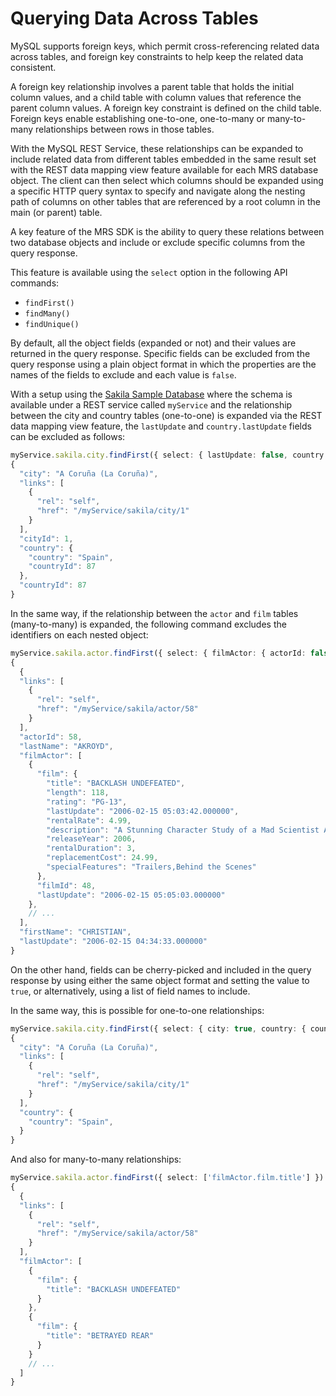 <!-- Copyright (c) 2023, 2024, Oracle and/or its affiliates.

This program is free software; you can redistribute it and/or modify
it under the terms of the GNU General Public License, version 2.0,
as published by the Free Software Foundation.

This program is designed to work with certain software (including
but not limited to OpenSSL) that is licensed under separate terms, as
designated in a particular file or component or in included license
documentation.  The authors of MySQL hereby grant you an additional
permission to link the program and your derivative works with the
separately licensed software that they have either included with
the program or referenced in the documentation.

This program is distributed in the hope that it will be useful,  but
WITHOUT ANY WARRANTY; without even the implied warranty of
MERCHANTABILITY or FITNESS FOR A PARTICULAR PURPOSE.  See
the GNU General Public License, version 2.0, for more details.

You should have received a copy of the GNU General Public License
along with this program; if not, write to the Free Software Foundation, Inc.,
51 Franklin St, Fifth Floor, Boston, MA 02110-1301 USA -->

# Querying Data Across Tables

MySQL supports foreign keys, which permit cross-referencing related data across tables, and foreign key constraints to help keep the related data consistent.

A foreign key relationship involves a parent table that holds the initial column values, and a child table with column values that reference the parent column values. A foreign key constraint is defined on the child table. Foreign keys enable establishing one-to-one, one-to-many or many-to-many relationships between rows in those tables.

With the MySQL REST Service, these relationships can be expanded to include related data from different tables embedded in the same result set with the REST data mapping view feature available for each MRS database object. The client can then select which columns should be expanded using a specific HTTP query syntax to specify and navigate along the nesting path of columns on other tables that are referenced by a root column in the main (or parent) table.

A key feature of the MRS SDK is the ability to query these relations between two database objects and include or exclude specific columns from the query response.

This feature is available using the `select` option in the following API commands:

  - `findFirst()`
  - `findMany()`
  - `findUnique()`

By default, all the object fields (expanded or not) and their values are returned in the query response. Specific fields can be excluded from the query response using a plain object format in which the properties are the names of the fields to exclude and each value is `false`.

With a setup using the [Sakila Sample Database](https://dev.mysql.com/doc/sakila/en/) where the schema is available under a REST service called `myService` and the relationship between the city and country tables (one-to-one) is expanded via the REST data mapping view feature, the `lastUpdate` and `country.lastUpdate` fields can be excluded as follows:

```TypeScript
myService.sakila.city.findFirst({ select: { lastUpdate: false, country: { lastUpdate: false } } })
{
  "city": "A Coruña (La Coruña)",
  "links": [
    {
      "rel": "self",
      "href": "/myService/sakila/city/1"
    }
  ],
  "cityId": 1,
  "country": {
    "country": "Spain",
    "countryId": 87
  },
  "countryId": 87
}
```

In the same way, if the relationship between the `actor` and `film` tables (many-to-many) is expanded, the following command excludes the identifiers on each nested object:

```TypeScript
myService.sakila.actor.findFirst({ select: { filmActor: { actorId: false, film: { filmId: false, languageId: false, originalLanguageId: false } } } })
{
  {
  "links": [
    {
      "rel": "self",
      "href": "/myService/sakila/actor/58"
    }
  ],
  "actorId": 58,
  "lastName": "AKROYD",
  "filmActor": [
    {
      "film": {
        "title": "BACKLASH UNDEFEATED",
        "length": 118,
        "rating": "PG-13",
        "lastUpdate": "2006-02-15 05:03:42.000000",
        "rentalRate": 4.99,
        "description": "A Stunning Character Study of a Mad Scientist And a Mad Cow who must Kill a Car in A Monastery",
        "releaseYear": 2006,
        "rentalDuration": 3,
        "replacementCost": 24.99,
        "specialFeatures": "Trailers,Behind the Scenes"
      },
      "filmId": 48,
      "lastUpdate": "2006-02-15 05:05:03.000000"
    },
    // ...
  ],
  "firstName": "CHRISTIAN",
  "lastUpdate": "2006-02-15 04:34:33.000000"
}
```

On the other hand, fields can be cherry-picked and included in the query response by using either the same object format and setting the value to `true`, or alternatively, using a list of field names to include.

In the same way, this is possible for one-to-one relationships:

```TypeScript
myService.sakila.city.findFirst({ select: { city: true, country: { country: true } } })
{
  "city": "A Coruña (La Coruña)",
  "links": [
    {
      "rel": "self",
      "href": "/myService/sakila/city/1"
    }
  ],
  "country": {
    "country": "Spain",
  }
}
```

And also for many-to-many relationships:

```TypeScript
myService.sakila.actor.findFirst({ select: ['filmActor.film.title'] })
{
  {
  "links": [
    {
      "rel": "self",
      "href": "/myService/sakila/actor/58"
    }
  ],
  "filmActor": [
    {
      "film": {
        "title": "BACKLASH UNDEFEATED"
      }
    },
    {
      "film": {
        "title": "BETRAYED REAR"
      }
    }
    // ...
  ]
}
```

